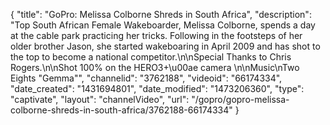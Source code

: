 {
    "title": "GoPro: Melissa Colborne Shreds in South Africa",
    "description": "Top South African Female Wakeboarder, Melissa Colborne, spends a day at the cable park practicing her tricks. Following in the footsteps of her older brother Jason, she started wakeboaring in April 2009 and has shot to the top to become a national competitor.\n\nSpecial Thanks to Chris Rogers.\n\nShot 100% on the HERO3+\u00ae camera \n\nMusic\nTwo Eights \"Gemma\"",
    "channelid": "3762188",
    "videoid": "66174334",
    "date_created": "1431694801",
    "date_modified": "1473206360",
    "type": "captivate",
    "layout": "channelVideo",
    "url": "\/gopro\/gopro-melissa-colborne-shreds-in-south-africa\/3762188-66174334"
}
